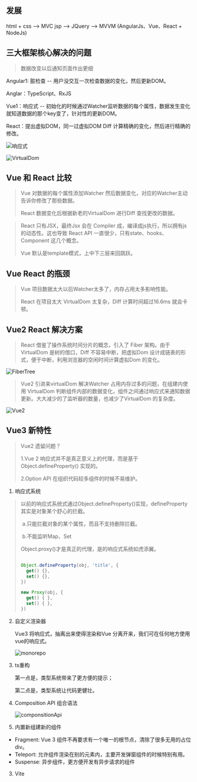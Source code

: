 ## 发展

html + css --> MVC jsp --> JQuery --> MVVM (AngularJs、Vue、React + NodeJs)



## 三大框架核心解决的问题

> 数据改变以后通知页面作出更细

Angular1: 脏检查 -- 用户没交互一次检查数据的变化，然后更新DOM。

Anglar：TypeScript、RxJS

Vue1：响应式 -- 初始化的时候通过Watcher监听数据的每个属性，数据发生变化就知道数据的那个key变了，针对性的更新DOM。

React：提出虚拟DOM，同一过虚拟DOM Diff 计算精确的变化，然后进行精确的修改。

![响应式](../.assets/responsive.webp)

![VirtualDom](../.assets/VirtualDom.webp)

## Vue 和 React 比较

> Vue 对数据的每个属性添加Watcher 然后数据变化，对应的Watcher主动告诉你修改了那些数据。
>
> React 数据变化后根据新老的VirtualDom 进行Diff 查找更改的数据。



>React 只有JSX，最终Jsx 会在 Compiler 成，编译成js执行，所以拥有js 的动态性。这也导致 React API 一直很少，只有state、hooks、Component 这几个概念。	
>
>Vue 默认是template模式，上中下三层来回跳跃。

## Vue React 的瓶颈

> Vue 项目数据太大以后Watcher太多了，内存占用太多影响性能。
>
> React 在项目太大 VirtualDom 太复杂，Diff 计算时间超过16.6ms 就会卡顿。

## Vue2 React 解决方案

> React 借鉴了操作系统时间分片的概念，引入了 Fiber 架构。由于VirtualDom 是树的借口，Diff 不容易中断，把虚拟Dom 设计成链表的形式，便于中断，利用浏览器的空闲时间计算虚拟Dom 的变化。

![FiberTree](../.assets/FiberTree.webp)

> Vue2 引进来virtualDom 解决Watcher 占用内存过多的问题，在组建内使用 VirtualDom 判断组件内部的数据变化，组件之间通过响应式来通知数据更新。大大减少的了监听器的数量，也减少了VirtualDom 的复杂度。

![Vue2](../.assets/Vue2.jpeg)

## Vue3 新特性

> Vue2 遗留问题？
>
> 1.Vue 2 响应式并不是真正意义上的代理，而是基于 Object.defineProperty() 实现的。
>
> 2.Option API 在组织代码较多组件的时候不易维护。



1. 响应式系统

> 以前的响应式系统式通过Object.defineProperty()实现，defineProperty 其实是对象某个舒心的拦截。
>
> ​	a.只能拦截对象的某个属性，而且不支持删除拦截。
>
> ​	b.不能监听Map、Set
>
>  Object.proxy()才是真正的代理，是的响应式系统如虎添翼。
>
> ```js
> 
> Object.defineProperty(obj, 'title', {
>   get() {},
>   set() {},
> })
> 
> new Proxy(obj, {
>   get() { },
>   set() { },
> })
> ```



2. 自定义渲染器

   Vue3 将响应式，抽离出来使得渲染和Vue 分离开来，我们可在任何地方使用vue的响应式。

   ![monorepo](../.assets/monorepo-8266318.webp)

3. ts重构

   第一点是，类型系统带来了更方便的提示；

   第二点是，类型系统让代码更健壮。

4. Composition API 组合语法

   ![componsitionApi](../.assets/componsitionApi.webp)

5. 内置新组建新的组件

+ Fragment: Vue 3 组件不再要求有一个唯一的根节点，清除了很多无用的占位 div。
+ Teleport: 允许组件渲染在别的元素内，主要开发弹窗组件的时候特别有用。
+ Suspense: 异步组件，更方便开发有异步请求的组件

3. Vite